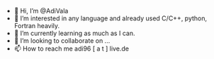 - 👋 Hi, I’m @AdiVala
- 👀 I’m interested in any language and already used C/C++, python, Fortran heavily.
- 🌱 I’m currently learning as much as I can.
- 💞️ I’m looking to collaborate on ...
- 📫 How to reach me adi96 [ a t ] live.de

<!---
AdiVala/AdiVala is a ✨ special ✨ repository because its `README.md` (this file) appears on your GitHub profile.
You can click the Preview link to take a look at your changes.
--->
